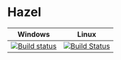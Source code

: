 # Hazel

| Windows                                                                                                                                      | Linux   |
|----------------------------------------------------------------------------------------------------------------------------------------------|---------|
| [![Build status](https://ci.appveyor.com/api/projects/status/9ialhsgsqke2a71x?svg=true)](https://ci.appveyor.com/project/Ligh7bringer/hazel) | [![Build Status](https://travis-ci.org/Ligh7bringer/Hazel.svg?branch=master)](https://travis-ci.org/Ligh7bringer/Hazel) |
